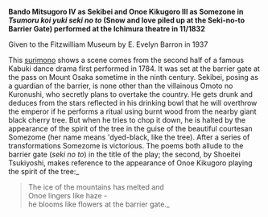 **Bando Mitsugoro IV as Sekibei and Onoe Kikugoro III as Somezone in _Tsumoru koi yuki seki no to_ (Snow and love piled up at the Seki-no-to Barrier Gate) performed at the Ichimura theatre in 11/1832**

Given to the Fitzwilliam Museum by E. Evelyn Barron in 1937

This [surimono](/context/textP) shows a scene comes from the second half of a famous Kabuki dance drama first performed in 1784. It was set at the barrier gate at the pass on Mount Osaka sometime in the ninth century. Sekibei, posing as a guardian of the barrier, is none other than the villainous Omoto no Kuronushi, who secretly plans to overtake the country. He gets drunk and deduces from the stars reflected in his drinking bowl that he will overthrow the emperor if he performs a ritual using burnt wood from the nearby giant black cherry tree. But when he tries to chop it down, he is halted by the appearance of the spirit of the tree in the guise of the beautiful courtesan Somezome (her name means 'dyed-black, like the tree). After a series of transformations Somezome is victorious. The poems both allude to the barrier gate (_seki no to_) in the title of the play; the second, by Shoeitei Tsukiyoshi, makes reference to the appearance of Onoe Kikugoro playing the spirit of the tree:_  

> The ice of the mountains has melted and   
Onoe lingers like haze -  
he blooms like flowers at the barrier gate._
